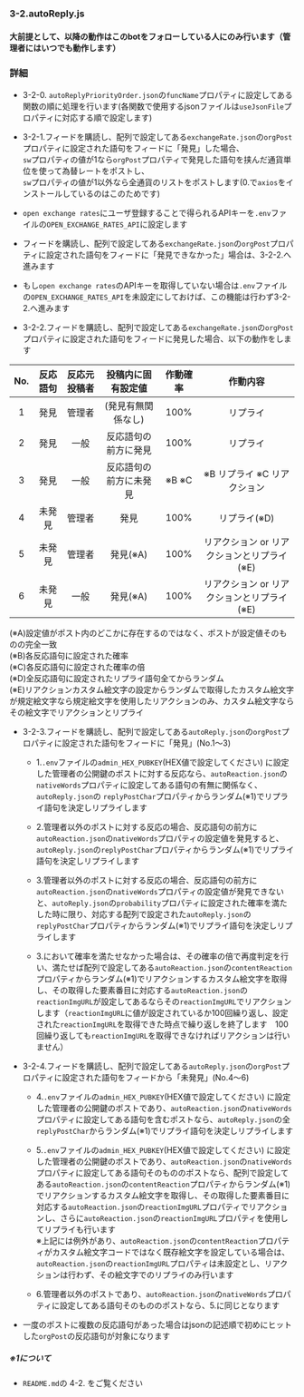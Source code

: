 ### 3-2.autoReply.js

#### 大前提として、以降の動作はこのbotをフォローしている人にのみ行います（管理者にはいつでも動作します）

### 詳細

- 3-2-0. `autoReplyPriorityOrder.json`の`funcName`プロパティに設定してある関数の順に処理を行います(各関数で使用するjsonファイルは`useJsonFile`プロパティに対応する順で設定します)
  
- 3-2-1.フィードを購読し、配列で設定してある`exchangeRate.json`の`orgPost`プロパティに設定された語句をフィードに「発見」した場合、  
`sw`プロパティの値が1なら`orgPost`プロパティで発見した語句を挟んだ通貨単位を使って為替レートをポストし、  
`sw`プロパティの値が1以外なら全通貨のリストをポストします(0.で`axios`をインストールしているのはこのためです)
- `open exchange rates`にユーザ登録することで得られるAPIキーを`.env`ファイルの`OPEN_EXCHANGE_RATES_API`に設定します
- フィードを購読し、配列で設定してある`exchangeRate.json`の`orgPost`プロパティに設定された語句をフィードに「発見できなかった」場合は、3-2-2.へ進みます
- もし`open exchange rates`のAPIキーを取得していない場合は`.env`ファイルの`OPEN_EXCHANGE_RATES_API`を未設定にしておけば、この機能は行わず3-2-2.へ進みます

- 3-2-2.フィードを購読し、配列で設定してある`exchangeRate.json`の`orgPost`プロパティに設定された語句をフィードに発見した場合、以下の動作をします

| No. | 反応語句 | 反応元投稿者 | 投稿内に固有設定値 | 作動確率 | 作動内容 |
|:-:|:-:|:-:|:-:|:-:|:-:|
| 1 | 発見 | 管理者 | (発見有無関係なし) | 100% | リプライ |
| 2 | 発見 | 一般 | 反応語句の前方に発見 | 100% | リプライ |
| 3 | 発見 | 一般 | 反応語句の前方に未発見 | ※B ※C | ※B リプライ  ※C リアクション |
| 4 | 未発見 | 管理者 | 発見 | 100% | リプライ(※D) |
| 5 | 未発見 | 管理者 | 発見(※A) | 100% | リアクション or リアクションとリプライ (※E) |
| 6 | 未発見 | 一般 | 発見(※A) | 100% | リアクション or リアクションとリプライ (※E) |

(※A)設定値がポスト内のどこかに存在するのではなく、ポストが設定値そのものの完全一致  
(※B)各反応語句に設定された確率  
(※C)各反応語句に設定された確率の倍  
(※D)全反応語句に設定されたリプライ語句全てからランダム  
(※E)リアクションカスタム絵文字の設定からランダムで取得したカスタム絵文字が規定絵文字なら規定絵文字を使用したリアクションのみ、カスタム絵文字ならその絵文字でリアクションとリプライ

- 3-2-3.フィードを購読し、配列で設定してある`autoReply.json`の`orgPost`プロパティに設定された語句をフィードに「発見」(No.1～3)  
  - 1.`.env`ファイルの`admin_HEX_PUBKEY`(HEX値で設定してください) に設定した管理者の公開鍵のポストに対する反応なら、`autoReaction.json`の`nativeWords`プロパティに設定してある語句の有無に関係なく、`autoReply.json`の `replyPostChar`プロパティからランダム(※1)でリプライ語句を決定しリプライします

  - 2.管理者以外のポストに対する反応の場合、反応語句の前方に`autoReaction.json`の`nativeWords`プロパティの設定値を発見すると、`autoReply.json`の`replyPostChar`プロパティからランダム(※1)でリプライ語句を決定しリプライします

  - 3.管理者以外のポストに対する反応の場合、反応語句の前方に`autoReaction.json`の`nativeWords`プロパティの設定値が発見できないと、`autoReply.json`の`probability`プロパティに設定された確率を満たした時に限り、対応する配列で設定された`autoReply.json`の`replyPostChar`プロパティからランダム(※1)でリプライ語句を決定しリプライします
  - 3.において確率を満たせなかった場合は、その確率の倍で再度判定を行い、満たせば配列で設定してある`autoReaction.json`の`contentReaction`プロパティからランダム(※1)でリアクションするカスタム絵文字を取得し、その取得した要素番目に対応する`autoReaction.json`の`reactionImgURL`が設定してあるならその`reactionImgURL`でリアクションします（`reactionImgURL`に値が設定されているか100回繰り返し、設定された`reactionImgURL`を取得できた時点で繰り返しを終了します　100回繰り返しても`reactionImgURL`を取得できなければリアクションは行いません）


- 3-2-4.フィードを購読し、配列で設定してある`autoReply.json`の`orgPost`プロパティに設定された語句をフィードから「未発見」(No.4～6)
  - 4.`.env`ファイルの`admin_HEX_PUBKEY`(HEX値で設定してください) に設定した管理者の公開鍵のポストであり、`autoReaction.json`の`nativeWords`プロパティに設定してある語句を含むポストなら、`autoReply.json`の全`replyPostChar`からランダム(※1)でリプライ語句を決定しリプライします

  - 5.`.env`ファイルの`admin_HEX_PUBKEY`(HEX値で設定してください) に設定した管理者の公開鍵のポストであり、`autoReaction.json`の`nativeWords`プロパティに設定してある語句そのもののポストなら、配列で設定してある`autoReaction.json`の`contentReaction`プロパティからランダム(※1)でリアクションするカスタム絵文字を取得し、その取得した要素番目に対応する`autoReaction.json`の`reactionImgURL`プロパティでリアクションし、さらに`autoReaction.json`の`reactionImgURL`プロパティを使用してリプライも行います  
※上記には例外があり、`autoReaction.json`の`contentReaction`プロパティがカスタム絵文字コードではなく既存絵文字を設定している場合は、`autoReaction.json`の`reactionImgURL`プロパティは未設定とし、リアクションは行わず、その絵文字でのリプライのみ行います

  - 6.管理者以外のポストであり、`autoReaction.json`の`nativeWords`プロパティに設定してある語句そのもののポストなら、5.に同じとなります

- 一度のポストに複数の反応語句があった場合はjsonの記述順で初めにヒットした`orgPost`の反応語句が対象になります

##### ※1について
- `README.md`の 4-2. をご覧ください
